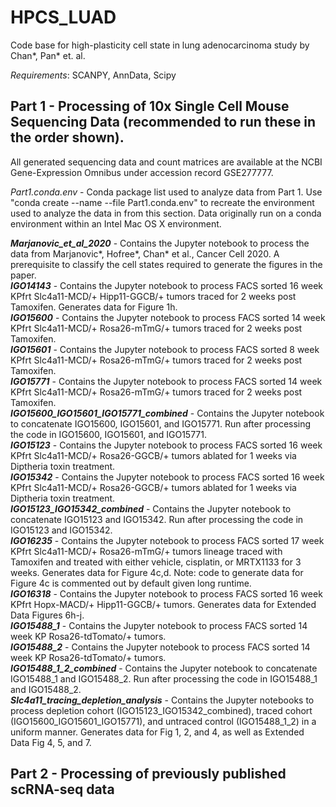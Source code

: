 # HPCS_LUAD
Code base for high-plasticity cell state in lung adenocarcinoma study by Chan*, Pan* et. al. 

_Requirements_: SCANPY, AnnData, Scipy

## Part 1 - Processing of 10x Single Cell Mouse Sequencing Data (recommended to run these in the order shown).

All generated sequencing data and count matrices are available at the NCBI Gene-Expression Omnibus under accession record GSE277777.

_Part1.conda.env_ - Conda package list used to analyze data from Part 1. Use "conda create --name <env> --file Part1.conda.env" to recreate the environment used to analyze the data in from this section.  Data originally run on a conda environment within an Intel Mac OS X environment.

**_Marjanovic\_et\_al\_2020_** - Contains the Jupyter notebook to process the data from Marjanovic*, Hofree*, Chan* et al., Cancer Cell 2020. A prerequisite to classify the cell states required to generate the figures in the paper.  
**_IGO14143_** - Contains the Jupyter notebook to process FACS sorted 16 week KPfrt Slc4a11-MCD/+ Hipp11-GGCB/+ tumors traced for 2 weeks post Tamoxifen. Generates data for Figure 1h.  
**_IGO15600_** - Contains the Jupyter notebook to process FACS sorted 14 week KPfrt Slc4a11-MCD/+ Rosa26-mTmG/+ tumors traced for 2 weeks post Tamoxifen.  
**_IGO15601_** - Contains the Jupyter notebook to process FACS sorted 8 week KPfrt Slc4a11-MCD/+ Rosa26-mTmG/+ tumors traced for 2 weeks post Tamoxifen.  
**_IGO15771_** - Contains the Jupyter notebook to process FACS sorted 14 week KPfrt Slc4a11-MCD/+ Rosa26-mTmG/+ tumors traced for 2 weeks post Tamoxifen.  
**_IGO15600\_IGO15601\_IGO15771\_combined_** - Contains the Jupyter notebook to concatenate IGO15600, IGO15601, and IGO15771. Run after processing the code in IGO15600, IGO15601, and IGO15771.  
**_IGO15123_** - Contains the Jupyter notebook to process FACS sorted 16 week KPfrt Slc4a11-MCD/+ Rosa26-GGCB/+ tumors ablated for 1 weeks via Diptheria toxin treatment.  
**_IGO15342_** - Contains the Jupyter notebook to process FACS sorted 16 week KPfrt Slc4a11-MCD/+ Rosa26-GGCB/+ tumors ablated for 1 weeks via Diptheria toxin treatment.  
**_IGO15123\_IGO15342\_combined_** - Contains the Jupyter notebook to concatenate IGO15123 and IGO15342. Run after processing the code in IGO15123 and IGO15342.  
**_IGO16235_** - Contains the Jupyter notebook to process FACS sorted 17 week KPfrt Slc4a11-MCD/+ Rosa26-mTmG/+ tumors lineage traced with Tamoxifen and treated with either vehicle, cisplatin, or MRTX1133 for 3 weeks. Generates data for Figure 4c,d. Note: code to generate data for Figure 4c is commented out by default given long runtime.  
**_IGO16318_** - Contains the Jupyter notebook to process FACS sorted 16 week KPfrt Hopx-MACD/+ Hipp11-GGCB/+ tumors. Generates data for Extended Data Figures 6h-j.  
**_IGO15488\_1_** - Contains the Jupyter notebook to process FACS sorted 14 week KP Rosa26-tdTomato/+ tumors.  
**_IGO15488\_2_** - Contains the Jupyter notebook to process FACS sorted 14 week KP Rosa26-tdTomato/+ tumors.  
**_IGO15488\_1\_2\_combined_** - Contains the Jupyter notebook to concatenate IGO15488\_1 and IGO15488\_2. Run after processing the code in IGO15488\_1 and IGO15488\_2.  
**_Slc4a11\_tracing\_depletion\_analysis_** - Contains the Jupyter notebooks to process depletion cohort (IGO15123\_IGO15342\_combined), traced cohort (IGO15600\_IGO15601\_IGO15771), and untraced control (IGO15488_1_2) in a uniform manner. Generates data for Fig 1, 2, and 4, as well as Extended Data Fig 4, 5, and 7.

## Part 2 - Processing of previously published scRNA-seq data
